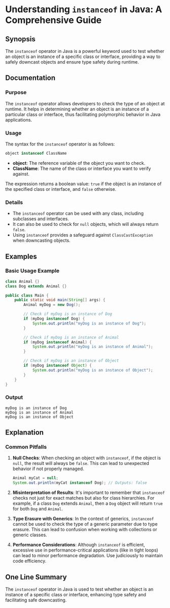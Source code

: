 <!--
Meta Description: # Understanding `instanceof` in Java: A Comprehensive Guide ## Synopsis The `instanceof` operator in Java is a powerful keyword used to test whether a...
Meta Keywords: instanceof, object, instance, mydog, class
-->

# Understanding `instanceof` in Java: A Comprehensive Guide

## Synopsis
The `instanceof` operator in Java is a powerful keyword used to test whether an object is an instance of a specific class or interface, providing a way to safely downcast objects and ensure type safety during runtime.

## Documentation

### Purpose
The `instanceof` operator allows developers to check the type of an object at runtime. It helps in determining whether an object is an instance of a particular class or interface, thus facilitating polymorphic behavior in Java applications.

### Usage
The syntax for the `instanceof` operator is as follows:

```java
object instanceof ClassName
```

- **object**: The reference variable of the object you want to check.
- **ClassName**: The name of the class or interface you want to verify against.

The expression returns a boolean value: `true` if the object is an instance of the specified class or interface, and `false` otherwise.

### Details
- The `instanceof` operator can be used with any class, including subclasses and interfaces.
- It can also be used to check for `null` objects, which will always return `false`.
- Using `instanceof` provides a safeguard against `ClassCastException` when downcasting objects.

## Examples

### Basic Usage Example

```java
class Animal {}
class Dog extends Animal {}

public class Main {
    public static void main(String[] args) {
        Animal myDog = new Dog();

        // Check if myDog is an instance of Dog
        if (myDog instanceof Dog) {
            System.out.println("myDog is an instance of Dog");
        }

        // Check if myDog is an instance of Animal
        if (myDog instanceof Animal) {
            System.out.println("myDog is an instance of Animal");
        }

        // Check if myDog is an instance of Object
        if (myDog instanceof Object) {
            System.out.println("myDog is an instance of Object");
        }
    }
}
```

### Output
```
myDog is an instance of Dog
myDog is an instance of Animal
myDog is an instance of Object
```

## Explanation

### Common Pitfalls
1. **Null Checks**: When checking an object with `instanceof`, if the object is `null`, the result will always be `false`. This can lead to unexpected behavior if not properly managed.

   ```java
   Animal myCat = null;
   System.out.println(myCat instanceof Dog); // Outputs: false
   ```

2. **Misinterpretation of Results**: It's important to remember that `instanceof` checks not just for exact matches but also for class hierarchies. For example, if a class `Dog` extends `Animal`, then a `Dog` object will return `true` for both `Dog` and `Animal`.

3. **Type Erasure with Generics**: In the context of generics, `instanceof` cannot be used to check the type of a generic parameter due to type erasure. This can lead to confusion when working with collections or generic classes.

4. **Performance Considerations**: Although `instanceof` is efficient, excessive use in performance-critical applications (like in tight loops) can lead to minor performance degradation. Use judiciously to maintain code efficiency.

## One Line Summary
The `instanceof` operator in Java is used to test whether an object is an instance of a specific class or interface, enhancing type safety and facilitating safe downcasting.